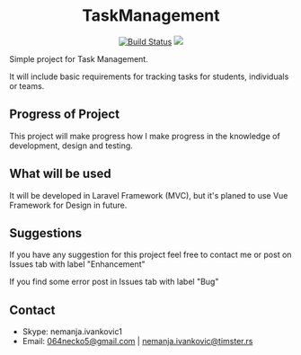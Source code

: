 <h1 align="center">
 TaskManagement
 </h1>
<p align="center">
 <a href="https://travis-ci.org/Necko1996/TaskManagement"><img src="https://travis-ci.org/Necko1996/TaskManagement.svg?branch=master" alt="Build Status"></a>
 <a href="https://codeclimate.com/github/Necko1996/TaskManagement/maintainability"><img src="https://api.codeclimate.com/v1/badges/75819705320bd5ce426e/maintainability" /></a>
</p>

Simple project for Task Management. 

It will include basic requirements for tracking tasks for students, individuals or teams.

## Progress of Project
This project will make progress how I make progress in the knowledge of development, design and testing.

## What will be used
It will be developed in Laravel Framework (MVC), but it's planed to use Vue Framework for Design in future.

 
## Suggestions
If you have any suggestion for this project feel free to contact me or post on Issues tab with label "Enhancement"

If you find some error post in Issues tab with label "Bug"

## Contact
* Skype: nemanja.ivankovic1
* Email: 064necko5@gmail.com | nemanja.ivankovic@timster.rs
